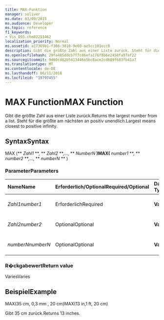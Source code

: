 ```yaml
---
title: MAX-Funktion
manager: soliver
ms.date: 03/09/2015
ms.audience: Developer
ms.topic: reference
f1_keywords:
- Vis_DSS.chm82251462
localization_priority: Normal
ms.assetid: a17369b1-f366-3010-9e60-ae5cc101ecc8
description: Gibt die größte Zahl aus einer Liste zurück. Steht für die größte am nächsten an positiv unendlich.
ms.openlocfilehash: 29fa485ddcb7f7c86efa176f8b6e2458fa97af22
ms.sourcegitcommit: 9d60cd82b5413446e5bc8ace2cd689f683fb41a7
ms.translationtype: MT
ms.contentlocale: de-DE
ms.lasthandoff: 06/11/2018
ms.locfileid: "19797455"
---
```

# <a name="max-function"></a><span data-ttu-id="d450d-104">MAX Function</span><span class="sxs-lookup"><span data-stu-id="d450d-104">MAX Function</span></span>

<span data-ttu-id="d450d-105">Gibt die größte Zahl aus einer Liste zurück.</span><span class="sxs-lookup"><span data-stu-id="d450d-105">Returns the largest number from a list.</span></span> <span data-ttu-id="d450d-106">Steht für die größte am nächsten an positiv unendlich.</span><span class="sxs-lookup"><span data-stu-id="d450d-106">Largest means closest to positive infinity.</span></span>
  
## <a name="syntax"></a><span data-ttu-id="d450d-107">Syntax</span><span class="sxs-lookup"><span data-stu-id="d450d-107">Syntax</span></span>

<span data-ttu-id="d450d-108">MAX (** *Zahl1* **, ** *Zahl2* **,..., ** *NumberN* **)</span><span class="sxs-lookup"><span data-stu-id="d450d-108">MAX(** *number1* **, ** *number2* **,..., ** *numberN* ** )</span></span> 
  
### <a name="parameters"></a><span data-ttu-id="d450d-109">Parameter</span><span class="sxs-lookup"><span data-stu-id="d450d-109">Parameters</span></span>

|<span data-ttu-id="d450d-110">**Name**</span><span class="sxs-lookup"><span data-stu-id="d450d-110">**Name**</span></span>|<span data-ttu-id="d450d-111">**Erforderlich/Optional**</span><span class="sxs-lookup"><span data-stu-id="d450d-111">**Required/Optional**</span></span>|<span data-ttu-id="d450d-112">**Datentyp**</span><span class="sxs-lookup"><span data-stu-id="d450d-112">**Data Type**</span></span>|<span data-ttu-id="d450d-113">**Beschreibung**</span><span class="sxs-lookup"><span data-stu-id="d450d-113">**Description**</span></span>|
|:-----|:-----|:-----|:-----|
| <span data-ttu-id="d450d-114">_Zahl1_</span><span class="sxs-lookup"><span data-stu-id="d450d-114">_number1_</span></span> <br/> |<span data-ttu-id="d450d-115">Erforderlich</span><span class="sxs-lookup"><span data-stu-id="d450d-115">Required</span></span>  <br/> |<span data-ttu-id="d450d-116">**Varies**</span><span class="sxs-lookup"><span data-stu-id="d450d-116">**Varies**</span></span> <br/> |<span data-ttu-id="d450d-117">Die erste Zahl in der Liste.</span><span class="sxs-lookup"><span data-stu-id="d450d-117">The first number in the list.</span></span>  <br/> |
| <span data-ttu-id="d450d-118">_Zahl2_</span><span class="sxs-lookup"><span data-stu-id="d450d-118">_number2_</span></span> <br/> |<span data-ttu-id="d450d-119">Optional</span><span class="sxs-lookup"><span data-stu-id="d450d-119">Optional</span></span>  <br/> |<span data-ttu-id="d450d-120">**Varies**</span><span class="sxs-lookup"><span data-stu-id="d450d-120">**Varies**</span></span> <br/> | <span data-ttu-id="d450d-121">Die zweite Zahl in der Liste.</span><span class="sxs-lookup"><span data-stu-id="d450d-121">The second number in the list.</span></span>  <br/> |
| <span data-ttu-id="d450d-122">_numberN_</span><span class="sxs-lookup"><span data-stu-id="d450d-122">_numberN_</span></span> <br/> |<span data-ttu-id="d450d-123">Optional</span><span class="sxs-lookup"><span data-stu-id="d450d-123">Optional</span></span>  <br/> |<span data-ttu-id="d450d-124">**Varies**</span><span class="sxs-lookup"><span data-stu-id="d450d-124">**Varies**</span></span> <br/> |<span data-ttu-id="d450d-125">Die n-te Zahl in der Liste.</span><span class="sxs-lookup"><span data-stu-id="d450d-125">The nth number in the list.</span></span>  <br/> |
   
### <a name="return-value"></a><span data-ttu-id="d450d-126">R�ckgabewert</span><span class="sxs-lookup"><span data-stu-id="d450d-126">Return value</span></span>

<span data-ttu-id="d450d-127">Varies</span><span class="sxs-lookup"><span data-stu-id="d450d-127">Varies</span></span>
  
## <a name="example"></a><span data-ttu-id="d450d-128">Beispiel</span><span class="sxs-lookup"><span data-stu-id="d450d-128">Example</span></span>

<span data-ttu-id="d450d-129">MAX(35 cm, 0,3 mm , 20 cm)</span><span class="sxs-lookup"><span data-stu-id="d450d-129">MAX(13 in,1 ft, 20 cm)</span></span> 
  
<span data-ttu-id="d450d-130">Gibt 35 cm zurück.</span><span class="sxs-lookup"><span data-stu-id="d450d-130">Returns 13 inches.</span></span> 
  

